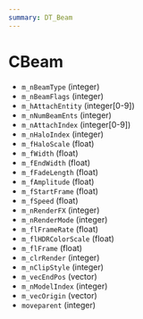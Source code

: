 ```yaml
---
summary: DT_Beam
---
```


# CBeam


* `m_nBeamType` (integer)
* `m_nBeamFlags` (integer)
* `m_hAttachEntity` (integer[0-9])
* `m_nNumBeamEnts` (integer)
* `m_nAttachIndex` (integer[0-9])
* `m_nHaloIndex` (integer)
* `m_fHaloScale` (float)
* `m_fWidth` (float)
* `m_fEndWidth` (float)
* `m_fFadeLength` (float)
* `m_fAmplitude` (float)
* `m_fStartFrame` (float)
* `m_fSpeed` (float)
* `m_nRenderFX` (integer)
* `m_nRenderMode` (integer)
* `m_flFrameRate` (float)
* `m_flHDRColorScale` (float)
* `m_flFrame` (float)
* `m_clrRender` (integer)
* `m_nClipStyle` (integer)
* `m_vecEndPos` (vector)
* `m_nModelIndex` (integer)
* `m_vecOrigin` (vector)
* `moveparent` (integer)
